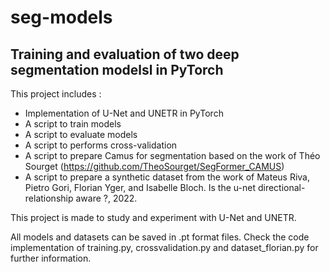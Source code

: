 # seg-models
## Training and evaluation of two deep segmentation modelsl in PyTorch

This project includes :
  - Implementation of U-Net and UNETR in PyTorch
  - A script to train models
  - A script to evaluate models
  - A script to performs cross-validation
  - A script to prepare Camus for segmentation based on the work of Théo Sourget (https://github.com/TheoSourget/SegFormer_CAMUS)
  - A script to prepare a synthetic dataset from the work of Mateus Riva, Pietro Gori, Florian Yger, and Isabelle Bloch. Is the u-net
directional-relationship aware ?, 2022.

This project is made to study and experiment with U-Net and UNETR.

All models and datasets can be saved in .pt format files. Check the code implementation of training.py, crossvalidation.py and dataset_florian.py for further information.





